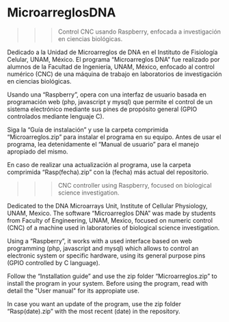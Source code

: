 # MicroarreglosDNA 

>>> Control CNC usando Raspberry, enfocada a investigación en ciencias biológicas.

Dedicado a la Unidad de Microarreglos de DNA en el Instituto de Fisiología Celular, UNAM, México. El programa “Microarreglos DNA” fue realizado por alumnos de la Facultad de Ingeniería, UNAM, México, enfocado al control numérico (CNC) de una máquina de trabajo en laboratorios de investigación en ciencias biológicas.

Usando una “Raspberry”, opera con una interfaz de usuario basada en programación web (php, javascript y mysql) que permite el control de un sistema electrónico mediante sus pines de propósito general (GPIO controlados mediante lenguaje C).

Siga la “Guía de instalación” y use la carpeta comprimida “Microarreglos.zip” para instalar el programa en su equipo. Antes de usar el programa, lea detenidamente el “Manual de usuario” para el manejo apropiado del mismo.

En caso de realizar una actualización al programa, use la carpeta comprimida “Rasp(fecha).zip” con la (fecha) más actual del repositorio.


>>> CNC controller using Raspberry, focused on biological science investigation.

Dedicated to the DNA Microarrays Unit, Institute of Cellular Physiology, UNAM, Mexico. The software “Microarreglos DNA” was made by students from Faculty of Engineering, UNAM, Mexico, focused on numeric control (CNC) of a machine used in laboratories of biological science investigation.

Using a “Raspberry”, it works with a used interface based on web programming (php, javascript and mysql) which allows to control an electronic system or specific hardware, using its general purpose pins (GPIO controlled by C language).

Follow the “Installation guide” and use the zip folder “Microarreglos.zip” to install the program in your system. Before using the program, read with detail the "User manual" for its appropiate use.

In case you want an update of the program, use the zip folder “Rasp(date).zip” with the most recent (date) in the repository.
